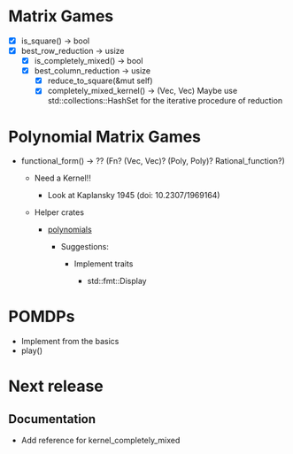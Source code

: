 # Matrix Games

- [x] is_square() -> bool
- [x] best_row_reduction -> usize
  - [x] is_completely_mixed() -> bool
  - [x] best_column_reduction -> usize
    - [x] reduce_to_square(&mut self)
    - [x] completely_mixed_kernel() -> (Vec<usize>, Vec<usize>)
      Maybe use std::collections::HashSet for the iterative procedure of reduction

# Polynomial Matrix Games

- functional_form() -> ?? (Fn? (Vec, Vec)? (Poly, Poly)? Rational_function?)
  - Need a Kernel!!
    
    - Look at Kaplansky 1945 (doi: 10.2307/1969164)
  - Helper crates

    - [polynomials](https://crates.io/crates/polynomials)
      - Suggestions: 

        - Implement traits

          - std::fmt::Display


# POMDPs

- Implement from the basics
- play()

# Next release

## Documentation

- Add reference for kernel_completely_mixed

